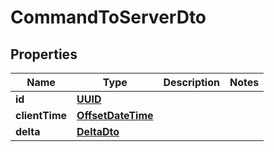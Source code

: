 
# CommandToServerDto

## Properties

Name | Type | Description | Notes
------------ | ------------- | ------------- | -------------
**id** | [**UUID**](UUID.md) |  | 
**clientTime** | [**OffsetDateTime**](OffsetDateTime.md) |  | 
**delta** | [**DeltaDto**](DeltaDto.md) |  | 



